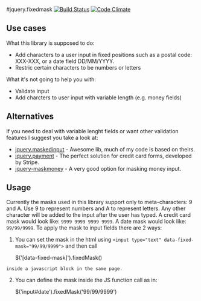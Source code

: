 #jquery.fixedmask [![Build Status](https://travis-ci.org/diogob/jquery.fixedmask.svg?branch=master)](https://travis-ci.org/diogob/jquery.fixedmask) [![Code Climate](https://codeclimate.com/github/diogob/jquery.fixedmask/badges/gpa.svg)](https://codeclimate.com/github/diogob/jquery.fixedmask)

## Use cases
What this library is supposed to do:
  
  * Add characters to a user input in fixed positions such as a postal code: XXX-XXX, or a date field DD/MM/YYYY.
  * Restric certain characters to be numbers or letters
  
What it's not going to help you with:

  * Validate input
  * Add charcters to user input with variable length (e.g. money fields)

## Alternatives
If you need to deal with variable lenght fields or want other validation features I suggest you take a look at:
  
  * [jquery.maskedinput](https://github.com/digitalBush/jquery.maskedinput) - Awesome lib, much of my code is based on theirs.
  * [jquery.payment](https://github.com/stripe/jquery.payment) - The perfect solution for credit card forms, developed by Stripe.
  * [jquery-maskmoney](https://github.com/plentz/jquery-maskmoney) - A very good option for masking money input.
  
## Usage
Currently the masks used in this library support only to meta-characters: 9 and A. Use 9 to represent numbers and A to represent letters. Any other character will be added to the input after the user has typed. A credit card mask would look like: ```9999 9999 9999 9999```. A date mask would look like: ```99/99/9999```. To apply the mask to input fields there are 2 ways:

  1. You can set the mask in the html using ```<input type="text" data-fixed-mask="99/99/9999">``` and then call
  
        $('[data-fixed-mask]').fixedMask()
    
    inside a javascript block in the same page.
  2. You can define the mask inside the JS function call as in:

        $('input#date').fixedMask('99/99/9999')
